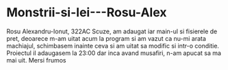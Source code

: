 # Monstrii-si-lei---Rosu-Alex
Rosu Alexandru-Ionut, 322AC
Scuze, am adaugat iar main-ul si fisierele de pret, deoarece m-am uitat acum la program si am vazut ca nu-mi arata machiajul, schimbasem inainte ceva si am uitat sa modific si intr-o conditie. Proiectul il adaugasem la 23:00 dar inca avand musafiri, n-am apucat sa ma mai uit. Mersi frumos 
